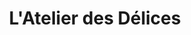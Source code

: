 ---
title: "L'Atelier des Délices"
url: /asnieres-sur-seine/latelier-des-delices/
shop: boulangerie
---